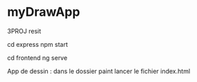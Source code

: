 # myDrawApp
3PROJ resit



cd express 
npm start

cd frontend
ng serve




App de dessin :
dans le dossier paint lancer le fichier index.html
